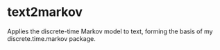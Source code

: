 # text2markov
Applies the discrete-time Markov model to text, forming the basis of my discrete.time.markov package.
